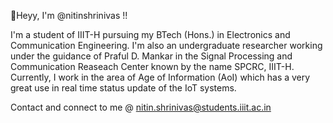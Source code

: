 👋Heyy, I'm @nitinshrinivas !!

I'm a student of IIIT-H pursuing my BTech (Hons.) in Electronics and Communication Engineering. I'm also an undergraduate researcher working under the guidance of Praful D. Mankar in the Signal Processing and Communication Reaseach Center known by the name SPCRC, IIIT-H. Currently, I work in the area of Age of Information (AoI) which has a very great use in real time status update of the IoT systems. 



Contact and connect to me @ nitin.shrinivas@students.iiit.ac.in
